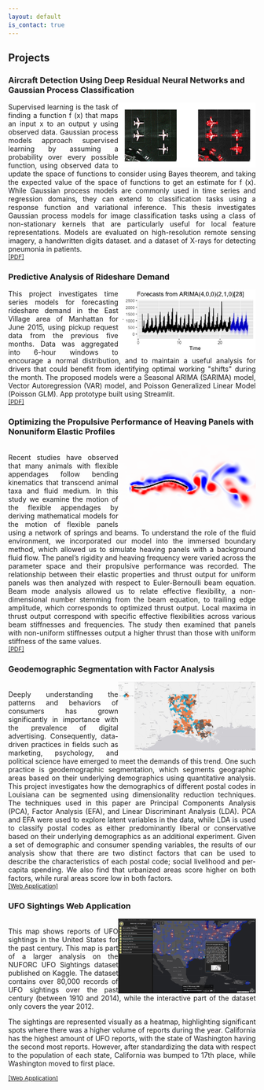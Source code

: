 ```yaml
---
layout: default
is_contact: true
---
```


## Projects

### Aircraft Detection Using Deep Residual Neural Networks and Gaussian Process Classification

<img class="img_custom" src="images/aircraft.png" align="right" width=280 padding ="10px"/>

<div style="font-size:14px;text-align:justify;">
Supervised learning is the task of finding a function f (x) that maps an input x to an output y using observed data. Gaussian process models approach supervised learning by assuming a probability over every possible function, using observed data to update the space of functions to consider using Bayes theorem, and taking the expected value of the space of functions to get an estimate for f (x). While Gaussian process models are commonly used in time series and regression domains, they can extend to classification tasks using a response function and variational inference. This thesis investigates Gaussian process models for image classification tasks using a class of non-stationary kernels that are particularly useful for local feature representations. Models are evaluated on high-resolution remote sensing imagery, a handwritten digits dataset. and a dataset of X-rays for detecting pneumonia in patients.
</div>

<div style="font-size:12px;">
<a href="https://bit.ly/31CUGsh" target="_blank">[PDF]</a>
</div>



### Predictive Analysis of Rideshare Demand

<img class="img_custom" src="images/arima.png" align="right" width=280 padding ="10px"/>

<div style="font-size:14px;text-align:justify;">
This project investigates time series models for forecasting rideshare demand in the East Village area of Manhattan for June 2015, using pickup request data from the previous five months. Data was aggregated into 6-hour windows to encourage a normal distribution, and to maintain a useful analysis for drivers that could benefit from identifying optimal working "shifts" during the month. The proposed models were a Seasonal ARIMA (SARIMA) model, Vector Autoregression (VAR) model, and Poisson Generalized Linear Model (Poisson GLM). App prototype built using Streamlit.
</div>
<div style="font-size:12px;">
<a href="https://bit.ly/31CUGsh" target="_blank">[PDF]</a>
</div>

### Optimizing the Propulsive Performance of Heaving Panels with Nonuniform Elastic Profiles

<img class="img_custom" src="images/panel.png" align="right" width=280 padding ="10px"/>

<div style="font-size:14px;text-align:justify;">
<br>
Recent studies have observed that many animals with flexible appendages follow bending kinematics that transcend animal taxa and fluid medium. In this study we examine the motion of the flexible appendages by deriving mathematical models for the motion of flexible panels using a network of springs and beams. To understand the role of the fluid environment, we incorporated our model into the immersed boundary method, which allowed us to simulate heaving panels with a background fluid flow. The panel’s rigidity and heaving frequency were varied across the parameter space and their propulsive performance was recorded. The relationship between their elastic properties and thrust output for uniform panels was then analyzed with respect to Euler-Bernoulli beam equation. Beam mode analysis allowed us to relate effective flexibility, a non-dimensional number stemming from the beam equation, to trailing edge amplitude, which corresponds to optimized thrust output. Local maxima in thrust output correspond with specific effective flexibilities across various beam stiffnesses and frequencies. The study then examined that panels with non-uniform stiffnesses output a higher thrust than those with uniform stiffness of the same values.
</div>


<div style="font-size:12px;">
<a href="https://bit.ly/3kxLIFh" target="_blank">[PDF]</a>
</div>

### Geodemographic Segmentation with Factor Analysis

<img class="img_custom" src="images/geodemo.jpg" align="right" width=280 padding ="10px"/>

<div style="font-size:14px;text-align:justify;">
<br>
Deeply understanding the patterns and behaviors of consumers has grown significantly in importance with the prevalence of digital advertising. Consequently, data-driven practices in fields such as marketing, psychology, and political science have emerged to meet the demands of this trend. One such practice is geodemographic segmentation, which segments geographic areas based on their underlying demographics using quantitative analysis. This project investigates how the demographics of different postal codes in Louisiana can be segmented using dimensionality reduction techniques. The techniques used in this paper are Principal Components Analysis (PCA), Factor Analysis (EFA), and Linear Discriminant Analysis (LDA). PCA and EFA were used to explore latent variables in the data, while LDA is used to classify postal codes as either predominantly liberal or conservative based on their underlying demographics as an additional experiment. Given a set of demographic and consumer spending variables, the results of our analysis show that there are two distinct factors that can be used to describe the characteristics of each postal code; social livelihood and per-capita spending. We also find that urbanized areas score higher on both factors, while rural areas score low in both factors.
</div>

<div style="font-size:12px;">
<a href="https://bit.ly/2VPl2p0" target="_blank">[Web Application]</a>
</div>

### UFO Sightings Web Application

<img class="img_custom" src="images/ufo.png" align="right" width=280 padding ="10px"/>

<div style="font-size:14px;text-align:justify;">
<br>
This map shows reports of UFO sightings in the United States for the past century. This map is part of a larger analysis on the NUFORC UFO Sightings dataset published on Kaggle. The dataset contains over 80,000 records of UFO sightings over the past century (between 1910 and 2014), while the interactive part of the dataset only covers the year 2012.

The sightings are represented visually as a heatmap, highlighting significant spots where there was a higher volume of reports during the year. California has the highest amount of UFO reports, with the state of Washington having the second most reports. However, after standardizing the data with respect to the population of each state, California was bumped to 17th place, while Washington moved to first place.
</div>

<div style="font-size:12px;">
<a href="https://arcg.is/1OjDbf" target="_blank">[Web Application]</a>
</div>
